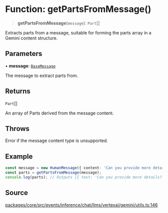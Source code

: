 # Function: getPartsFromMessage()

> **getPartsFromMessage**(`message`): `Part`[]

Extracts parts from a message, suitable for forming the parts array in a Gemini content 
structure.

## Parameters

• **message**: [`BaseMessage`](../../../../../../../input/load/msgs/base/classes/BaseMessage.md)

The message to extract parts from.

## Returns

`Part`[]

An array of Parts derived from the message content.

## Throws

Error if the message content type is unsupported.

## Example

```typescript
const message = new HumanMessage({ content: 'Can you provide more details?' });
const parts = getPartsFromMessage(message);
console.log(parts); // Outputs [{ text: 'Can you provide more details?' }]
```

## Source

[packages/core/src/events/inference/chat/llms/vertexai/gemini/utils.ts:146](https://github.com/VictorS67/encre/blob/42c3bddca4be2d23ad959c1c99381eefbf43789c/packages/core/src/events/inference/chat/llms/vertexai/gemini/utils.ts#L146)
